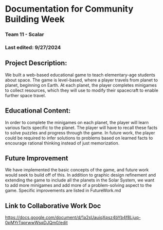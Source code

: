# Documentation for Community Building Week
### Team 11 - Scalar
### Last edited: 9/27/2024

## Project Description:
We built a web-based educational game to teach elementary-age students about space. The game is level-based, where a player travels from planet to planet, beginning on Earth. At each planet, the player completes minigames to collect resources, which they will use to modify their spacecraft to enable further space travel.

## Educational Content:
In order to complete the minigames on each planet, the player will learn various facts specific to the planet. The player will have to recall these facts to solve puzzles and progress through the game. In future work, the player could be required to infer solutions to problems based on learned facts to encourage rational thinking instead of just memorization.

## Future Improvement
We have implemented the basic concepts of the game, and future work would seek to build off of this. In addition to graphic design refinement and extending the game to include all the planets in the Solar System, we want to add more minigames and add more of a problem-solving aspect to the game. Specific improvements are listed in FutureWork.md

## Link to Collaborative Work Doc
https://docs.google.com/document/d/1a2sUauiqXpsz4bYb4f8Ljuq-0pMYrTqprwwWsqDJQm0/edit